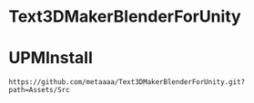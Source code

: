 # Text3DMakerBlenderForUnity

# UPMInstall

```
https://github.com/metaaaa/Text3DMakerBlenderForUnity.git?path=Assets/Src
```
